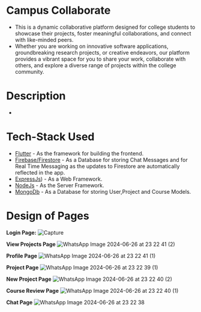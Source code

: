 # Campus Collaborate

- This is a dynamic collaborative platform designed for college students to showcase their projects, foster meaningful collaborations, and connect with like-minded peers. 
- Whether you are working on innovative software applications, groundbreaking research projects, or creative endeavors, our platform provides a vibrant space for you to share your work, collaborate with others, and explore a diverse range of projects within the college community.

# Description
- 

# Tech-Stack Used
- [Flutter](https://flutter.dev/) - As the framework for building the frontend.
- [Firebase/Firestore](https://firebase.google.com/) - As a Database for storing Chat Messages and for Real Time Messaging as the updates to Firestore are automatically reflected in the app.
- [ExpressJs](https://expressjs.com/)) - As a Web Framework.
- [NodeJs](https://nodejs.org/en) - As the Server Framework.
- [MongoDb](https://www.mongodb.com/) - As a Database for storing User,Project and Course Models.
 

# Design of Pages

**Login Page:**
![Capture](https://github.com/involk-secure-1609/Campus-Collaborate_Kevin/assets/133996079/2e6e8474-b138-4bb3-a164-edeab2a21a77)


**View Projects Page**
![WhatsApp Image 2024-06-26 at 23 22 41 (2)](https://github.com/involk-secure-1609/Campus-Collaborate_Kevin/assets/133996079/ddd3709a-056f-47e1-aaa1-c7cc98280562)

**Profile Page**
![WhatsApp Image 2024-06-26 at 23 22 41 (1)](https://github.com/involk-secure-1609/Campus-Collaborate_Kevin/assets/133996079/ef76e82b-cfa8-483f-9118-f0588ad2000d)

**Project Page**
![WhatsApp Image 2024-06-26 at 23 22 39 (1)](https://github.com/involk-secure-1609/Campus-Collaborate_Kevin/assets/133996079/a2aae32a-bb29-45d7-b449-bd7ecd226926)

**New Project Page**
![WhatsApp Image 2024-06-26 at 23 22 40 (2)](https://github.com/involk-secure-1609/Campus-Collaborate_Kevin/assets/133996079/7e6698f3-35d3-4d8e-8c62-a94984c8eaf9)

**Course Review Page**
![WhatsApp Image 2024-06-26 at 23 22 40 (1)](https://github.com/involk-secure-1609/Campus-Collaborate_Kevin/assets/133996079/5821df34-0fba-447c-927b-2608d13d99e2)

**Chat Page**
![WhatsApp Image 2024-06-26 at 23 22 38](https://github.com/involk-secure-1609/Campus-Collaborate_Kevin/assets/133996079/766e3e6d-a6c8-4843-b2d1-70c61181b66e)

